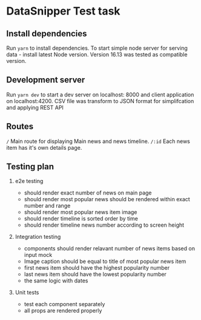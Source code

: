 # DataSnipper Test task

## Install dependencies
Run `yarn` to install dependencies. To start simple node server for serving data - install latest Node version. Version 16.13 was tested as compatible version.

## Development server

Run `yarn dev` to start a dev server on localhost: 8000 and client application on localhost:4200.
CSV file was transform to JSON format for simplifcation and applying REST API

## Routes

`/` Main route for displaying Main news and news timeline.
`/:id` Each news item has it's own details page.

## Testing plan

1. e2e testing
    - should render exact number of news on main page
    - should render most popular news should be rendered within exact number and range
    - should render most popular news item image
    - should render timeline is sorted order by time
    - should render timeline news number according to screen height

2. Integration testing
    - components should render relavant number of news items based on input mock
    - Image caption should be equal to title of most popular news item
    - first news item should have the highest popularity number
    - last news item should have the lowest popularity number
    - the same logic with dates

3. Unit tests 
   - test each component separately
   - all props are rendered properly


